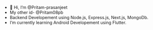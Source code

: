 - 👋 Hi, I’m @Pritam-prasanjeet
- My other id- @Pritam08pb
- Backend Developement using Node.js, Express.js, Next.js, MongoDb.
- I’m currently learning Android Developement using Flutter. 
